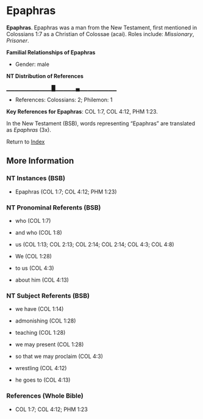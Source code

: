 # Epaphras
**Epaphras**. 
Epaphras was a man from the New Testament, first mentioned in Colossians 1:7 as a Christian of Colossae (acai). 
Roles include: 
_Missionary_, _Prisoner_. 




**Familial Relationships of Epaphras**


* Gender: male


**NT Distribution of References**

▁▁▁▁▁▁▁▁▁▁▁█▁▁▁▁▁▄▁▁▁▁▁▁▁▁▁
* References: Colossians: 2; Philemon: 1



**Key References for Epaphras**: 
COL 1:7, COL 4:12, PHM 1:23. 




In the New Testament (BSB), words representing “Epaphras” are translated as 
*Epaphras* (3x). 


Return to [Index](00-Index.md)

## More Information

### NT Instances (BSB)

* Epaphras (COL 1:7; COL 4:12; PHM 1:23)



### NT Pronominal Referents (BSB)

* who (COL 1:7)

* and who (COL 1:8)

* us (COL 1:13; COL 2:13; COL 2:14; COL 2:14; COL 4:3; COL 4:8)

* We (COL 1:28)

* to us (COL 4:3)

* about him (COL 4:13)



### NT Subject Referents (BSB)

* we have (COL 1:14)

* admonishing (COL 1:28)

* teaching (COL 1:28)

* we may present (COL 1:28)

* so that we may proclaim (COL 4:3)

* wrestling (COL 4:12)

* he goes to (COL 4:13)



### References (Whole Bible)

* COL 1:7; COL 4:12; PHM 1:23



